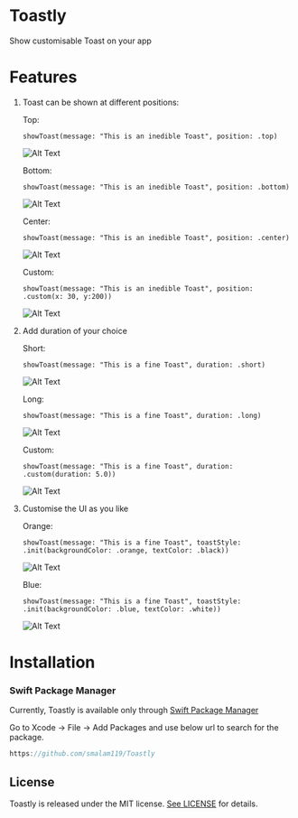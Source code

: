 # Toastly

Show customisable Toast on your app 

# Features

1. Toast can be shown at different positions:

    Top: 

    `showToast(message: "This is an inedible Toast", position: .top)`

    ![Alt Text](https://media.giphy.com/media/v1.Y2lkPTc5MGI3NjExZmE2OTdkMjdkMWZjZTJlOWEzMTEzYzg5OTI4MjEzZTU1Mjk2MjI3YSZlcD12MV9pbnRlcm5hbF9naWZzX2dpZklkJmN0PWc/reZFs1BmGioX4UWO9V/giphy.gif)

    Bottom: 

    `showToast(message: "This is an inedible Toast", position: .bottom)`

    ![Alt Text](https://media.giphy.com/media/v1.Y2lkPTc5MGI3NjExMzkxYTg1ZTlmYzc0N2Y3MDU1Njg2MjdmYWU4M2JiOWE2YjA4OWI1YiZlcD12MV9pbnRlcm5hbF9naWZzX2dpZklkJmN0PWc/Y6Nnc1OxTksFgymI36/giphy.gif)

    Center: 

    `showToast(message: "This is an inedible Toast", position: .center)`

    ![Alt Text](https://media.giphy.com/media/v1.Y2lkPTc5MGI3NjExODU5NTQ5ZDhiZmY4OTlhMzkyOWU2N2E2YjBmMWIxNzZkOWYzMjY2ZiZlcD12MV9pbnRlcm5hbF9naWZzX2dpZklkJmN0PWc/aBQIFggtU57LSkLUJ8/giphy.gif)

    Custom: 

    `showToast(message: "This is an inedible Toast", position: .custom(x: 30, y:200))`

  

    ![Alt Text](https://media.giphy.com/media/v1.Y2lkPTc5MGI3NjExZDIxZTAwYTRjYWEwNDA5MTU5YjI5MzYzNGFmOGRhYzA1NDBiMjAyOCZlcD12MV9pbnRlcm5hbF9naWZzX2dpZklkJmN0PWc/iI2O2h8kpvA49H0g11/giphy.gif)

  

2. Add duration of your choice

    Short:

     `showToast(message: "This is a fine Toast", duration: .short)`

    ![Alt Text](https://media.giphy.com/media/v1.Y2lkPTc5MGI3NjExYmJmZDA3MzQ0YjA2Njg2ZjM2ZDNiZDkyN2Q2NzAzOWE5MDczNzgwYiZlcD12MV9pbnRlcm5hbF9naWZzX2dpZklkJmN0PWc/CIDW0gRX6aY2IqMXOv/giphy.gif)

    Long:

    `showToast(message: "This is a fine Toast", duration: .long)`

    ![Alt Text](https://media.giphy.com/media/v1.Y2lkPTc5MGI3NjExOWQ2OTliMGFmNjAyZjI2ODI0NjYwZjEwY2ZmNmM0MDUzMmQwYTJmNSZlcD12MV9pbnRlcm5hbF9naWZzX2dpZklkJmN0PWc/pgWT8dTeSUmhJvCEQc/giphy.gif)

    Custom:

    `showToast(message: "This is a fine Toast", duration: .custom(duration: 5.0))`

    ![Alt Text](https://media.giphy.com/media/v1.Y2lkPTc5MGI3NjExZmNjNzhhNzY0Y2E3ZWJjNzdmODlmN2Y0YzMwODA4OTE0ZGI5MWQyYiZlcD12MV9pbnRlcm5hbF9naWZzX2dpZklkJmN0PWc/mhTM36wFZZnLWXvVFM/giphy.gif)

  

3. Customise the UI as you like

    Orange:

      `showToast(message: "This is a fine Toast", toastStyle: .init(backgroundColor: .orange, textColor: .black))`

    ![Alt Text](https://media.giphy.com/media/v1.Y2lkPTc5MGI3NjExMDEyZDQ0NTU1ZTY1Yzk3MGY3ZGU4NDNhNmRmYmVhN2VmMGM3MjM1YyZlcD12MV9pbnRlcm5hbF9naWZzX2dpZklkJmN0PWc/GPeXgnhT6zFMf0uhfg/giphy.gif)

    Blue:

      `showToast(message: "This is a fine Toast", toastStyle: .init(backgroundColor: .blue, textColor: .white))`

    ![Alt Text](https://media.giphy.com/media/v1.Y2lkPTc5MGI3NjExZGFmNzRjNGVlNTUyODYxYWZjNjIyOTA3Yjc3YjM1MzVhZTEwMjRlYiZlcD12MV9pbnRlcm5hbF9naWZzX2dpZklkJmN0PWc/ya46fKIB3zZfiezg6T/giphy.gif)

# Installation

### Swift Package Manager

Currently, Toastly is available only through  [Swift Package Manager](https://swift.org/package-manager/) 

Go to Xcode -> File -> Add Packages and use below url to search for the package.

```swift
https://github.com/smalam119/Toastly
```

## License

Toastly is released under the MIT license. [See LICENSE](https://github.com/smalam119/Toastly/blob/main/LICENSE) for details.
